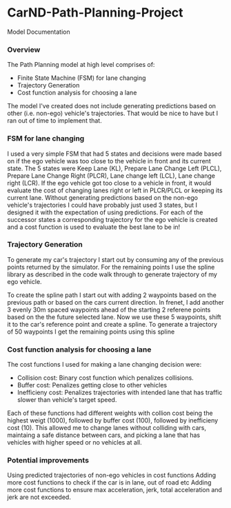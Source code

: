# CarND-Path-Planning-Project
Model Documentation
   
### Overview
The Path Planning model at high level comprises of:
- Finite State Machine (FSM) for lane changing
- Trajectory Generation
- Cost function analysis for choosing a lane

The model I've created does not include generating predictions based on other (i.e. non-ego) vehicle's trajectories. That would be nice to have but I ran out of time to implement that. 

### FSM for lane changing
I used a very simple FSM that had 5 states and decisions were made based on if the ego vehicle was too close to the vehicle in front and its current state. The 5 states were Keep Lane (KL), Prepare Lane Change Left (PLCL), Prepare Lane Change Right (PLCR), Lane change left (LCL), Lane change right (LCR). If the ego vehicle got too close to a vehicle in front, it would evaluate the cost of changing lanes right or left in PLCR/PLCL or keeping its current lane. Without generating predictions based on the non-ego vehicle's trajectories I could have probably just used 3 states, but I designed it with the expectation of using predictions. For each of the successor states a corresponding trajectory for the ego vehicle is created and a cost function is used to evaluate the best lane to be in!  

### Trajectory Generation
To generate my car's trajectory I start out by consuming any of the previous points returned by the simulator. For the remaining points I use the spline library as described in the code walk through to generate trajectory of my ego vehicle. 

To create the spline path I start out with adding 2 waypoints based on the previous path or based on the cars current direction. In frenet, I add another 3 evenly 30m spaced waypoints ahead of the starting 2 referene points based on the the future selected lane. Now we use these 5 waypoints, shift it to the car's reference point and create a spline. To generate a trajectory of 50 waypoints I get the remaining points using this spline  

### Cost function analysis for choosing a lane
The cost functions I used for making a lane changing decision were:
- Collision cost: Binary cost function which penalizes collisions.
- Buffer cost: Penalizes getting close to other vehicles
- Inefficieny cost: Penalizes trajectories with intended lane that has traffic slower than vehicle's target speed.

Each of these functions had different weights with collion cost being the highest weigt (1000), followed by buffer cost (100), followed by inefficieny cost (10). This allowed me to change lanes without colliding with cars, maintaing a safe distance between cars, and picking a lane that has vehicles with higher speed or no vehicles at all.

### Potential improvements
Using predicted trajectories of non-ego vehicles in cost functions
Adding more cost functions to check if the car is in lane, out of road etc
Adding more cost functions to ensure max acceleration, jerk, total acceleration and jerk are not exceeded. 
